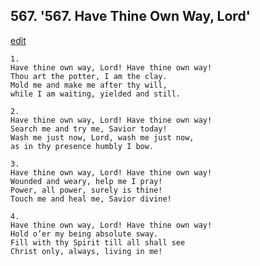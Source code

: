 
## 567.  '567. Have Thine Own Way, Lord'
[edit](https://docs.google.com/document/d/1h%2DodpkkRC10WOSoZGiTIrxn5Ng5hRjhO/edit?mode=html)






    1.
    Have thine own way, Lord! Have thine own way!
    Thou art the potter, I am the clay.
    Mold me and make me after thy will,
    while I am waiting, yielded and still.

    2.
    Have thine own way, Lord! Have thine own way!
    Search me and try me, Savior today!
    Wash me just now, Lord, wash me just now,
    as in thy presence humbly I bow.

    3.
    Have thine own way, Lord! Have thine own way!
    Wounded and weary, help me I pray!
    Power, all power, surely is thine!
    Touch me and heal me, Savior divine!

    4.
    Have thine own way, Lord! Have thine own way!
    Hold o’er my being absolute sway.
    Fill with thy Spirit till all shall see
    Christ only, always, living in me!
